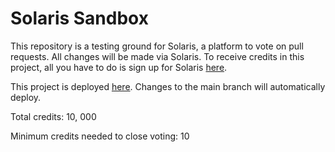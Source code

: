 # Solaris Sandbox

This repository is a testing ground for Solaris, a platform to vote on pull requests. All changes will be made via Solaris. To receive credits in this project, all you have to do is sign up for Solaris [here](https://seashell-app-fs86p.ondigitalocean.app/).

This project is deployed [here](https://octopus-app-44hfo.ondigitalocean.app/). Changes to the main branch will automatically deploy.

Total credits: 10, 000

Minimum credits needed to close voting: 10
